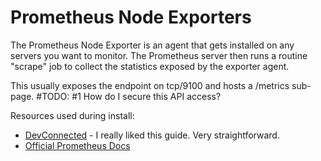 # Prometheus Node Exporters

The Prometheus Node Exporter is an agent that gets installed on any servers you want to monitor. The Prometheus server then runs a routine "scrape" job to collect the statistics exposed by the exporter agent. 

This usually exposes the endpoint on tcp/9100 and hosts a /metrics sub-page. #TODO: #1 How do I secure this API access?

Resources used during install: 

- [DevConnected](https://devconnected.com/complete-node-exporter-mastery-with-prometheus/#a_-_Installing_the_Node_Exporter) - I really liked this guide. Very straightforward. 
- [Official Prometheus Docs](https://prometheus.io/docs/guides/node-exporter/)